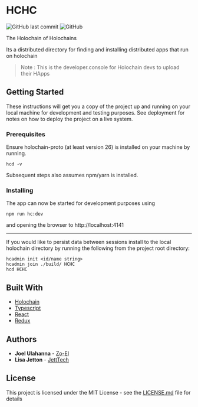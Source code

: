# HCHC

![GitHub last commit](https://img.shields.io/github/last-commit/Holo-Host/HCHC.svg)
![GitHub](https://img.shields.io/github/license/Holo-Host/HCHC.svg)

The Holochain of Holochains

Its a distributed directory for finding and installing distributed apps that run on holochain

> Note : This is the developer.console for Holochain devs to upload their HApps

## Getting Started

These instructions will get you a copy of the project up and running on your local machine for development and testing purposes. See deployment for notes on how to deploy the project on a live system.

### Prerequisites

Ensure holochain-proto (at least version 26) is installed on your machine by running.

```
hcd -v
```

Subsequent steps also assumes npm/yarn is installed.

### Installing

The app can now be started for development purposes using
```
npm run hc:dev
```
and opening the browser to http://localhost:4141

---
If you would like to persist data between sessions install to the local holochain directory by running the following from the project root directory:
```
hcadmin init <id/name string>
hcadmin join ./build/ HCHC
hcd HCHC
```

## Built With

* [Holochain](https://github.com/holochain/holochain-proto)
* [Typescript](https://github.com/Microsoft/TypeScript)
* [React](https://reactjs.org/)
* [Redux](https://redux.js.org/)

## Authors

* **Joel Ulahanna** - [Zo-El](https://github.com/zo-el)
* **Lisa Jetton** - [JettTech](https://github.com/JettTech)

## License

This project is licensed under the MIT License - see the [LICENSE.md](LICENSE.md) file for details
